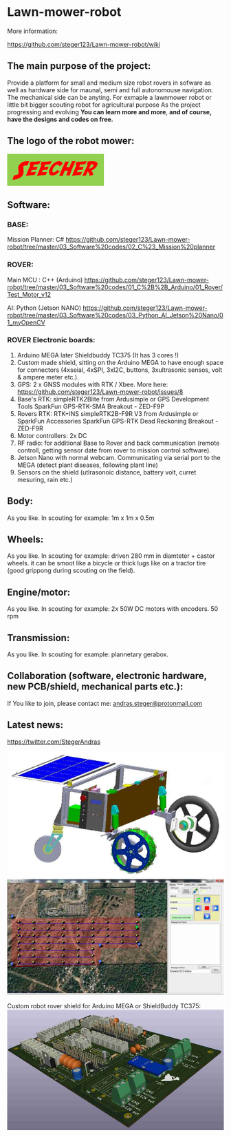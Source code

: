 # Lawn-mower-robot
More information:

https://github.com/steger123/Lawn-mower-robot/wiki

## The main purpose of the project:

Provide a platform for small and medium size robot rovers in sofware as well as hardware side for maunal, semi and full autonomouse navigation.
The mechanical side can be anyting. For exmaple a lawnmower robot or little bit bigger scouting robot for agricultural purpose
As the project progressing and evolving **You can learn more and more**, **and of course, have the designs and codes on free.**

## The logo of the robot mower:
![alt text](https://github.com/steger123/Lawn-mower-robot/blob/master/01_Pictures/99_GitHub/logo.png)

## Software:

### BASE:
Mission Planner: C#
https://github.com/steger123/Lawn-mower-robot/tree/master/03_Software%20codes/02_C%23_Mission%20planner

### ROVER:
Main MCU : C++ (Arduino)
https://github.com/steger123/Lawn-mower-robot/tree/master/03_Software%20codes/01_C%2B%2B_Arduino/01_Rover/Test_Motor_v12

AI: Python (Jetson NANO)
https://github.com/steger123/Lawn-mower-robot/tree/master/03_Software%20codes/03_Python_AI_Jetson%20Nano/01_myOpenCV

### ROVER Electronic boards:
1. Arduino MEGA later Shieldbuddy TC375 (It has 3 cores !)
2. Custom made shield, sitting on the Arduino MEGA to have enough space for connectors (4xseial, 4xSPI, 3xI2C, buttons, 3xultrasonic sensos, volt & ampere meter etc.).
3. GPS: 2 x GNSS modules with RTK / Xbee. More here: https://github.com/steger123/Lawn-mower-robot/issues/8
5. Base's RTK: simpleRTK2Blite from Ardusimple or GPS Development Tools SparkFun GPS-RTK-SMA Breakout - ZED-F9P
6. Rovers RTK: RTK+INS simpleRTK2B-F9R V3 from Ardusimple or SparkFun Accessories SparkFun GPS-RTK Dead Reckoning Breakout - ZED-F9R
7. Motor controllers: 2x DC
8. RF radio: for additional Base to Rover and back communication (remote controll, getting sensor date from rover to mission control software).
9. Jetson Nano with normal webcam. Communicating via serial port to the MEGA (detect plant diseases, following plant line)
10. Sensors on the shield (utlrasonoic distance, battery volt, curret mesuring, rain etc.)

## Body:
As you like. In scouting for example: 1m x 1m x 0.5m

## Wheels:
As you like. In scouting for example: driven 280 mm in diamteter + castor wheels.
it can be smoot like a bicycle or thick lugs like on a tractor tire (good grippong during scouting on the field).

## Engine/motor:
As you like. In scouting for example: 2x 50W DC motors with encoders. 50 rpm

## Transmission:
As you like. In scouting for example: plannetary gerabox.

## Collaboration (software, electronic hardware, new PCB/shield, mechanical parts etc.):
If You like to join, please contact me:
andras.steger@protonmail.com

## Latest news:
https://twitter.com/StegerAndras

![alt text](https://github.com/steger123/Lawn-mower-robot/blob/master/01_Pictures/99_GitHub/Rover_1.jpg)
![alt text](https://github.com/steger123/Lawn-mower-robot/blob/master/01_Pictures/99_GitHub/Mission%20planner_6%20C%23.jpg)

Custom robot rover shield for Arduino MEGA or ShieldBuddy TC375:
![alt text](https://github.com/steger123/Lawn-mower-robot/blob/master/01_Pictures/99_GitHub/Shield_Arduino%20MEGA_2.jpg)
